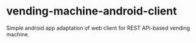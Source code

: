 # vending-machine-android-client
 Simple android app adaptation of web client for REST APi-based vending machine.
